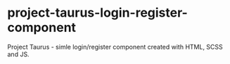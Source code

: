 # project-taurus-login-register-component
Project Taurus - simle login/register component created with HTML, SCSS and JS.
